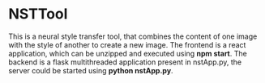 # NSTTool

This is a neural style transfer tool, that combines the content of one image with the style of another to create a new image.
The frontend is a react application, which can be unzipped and executed using **npm start**.
The backend is a flask multithreaded application present in nstApp.py, the server could be started using **python nstApp.py**.
